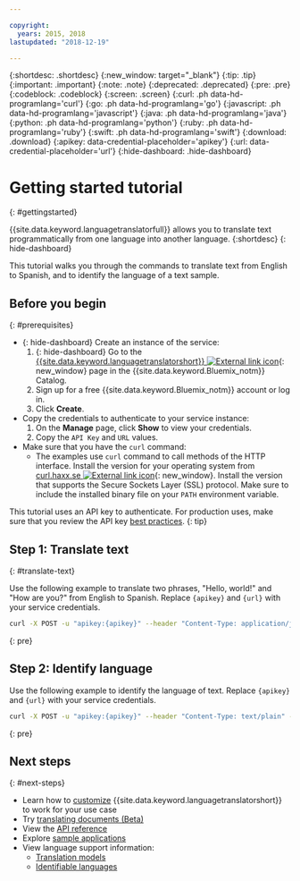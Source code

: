 ```yaml
---

copyright:
  years: 2015, 2018
lastupdated: "2018-12-19"

---
```

<!-- Attribute definitions -->
{:shortdesc: .shortdesc}
{:new_window: target="_blank"}
{:tip: .tip}
{:important: .important}
{:note: .note}
{:deprecated: .deprecated}
{:pre: .pre}
{:codeblock: .codeblock}
{:screen: .screen}
{:curl: .ph data-hd-programlang='curl'}
{:go: .ph data-hd-programlang='go'}
{:javascript: .ph data-hd-programlang='javascript'}
{:java: .ph data-hd-programlang='java'}
{:python: .ph data-hd-programlang='python'}
{:ruby: .ph data-hd-programlang='ruby'}
{:swift: .ph data-hd-programlang='swift'}
{:download: .download}
{:apikey: data-credential-placeholder='apikey'}
{:url: data-credential-placeholder='url'}
{:hide-dashboard: .hide-dashboard}

# Getting started tutorial
{: #gettingstarted}

{{site.data.keyword.languagetranslatorfull}} allows you to translate text programmatically from one language into another language.
{:shortdesc}
{: hide-dashboard}

This tutorial walks you through the commands to translate text from English to Spanish, and to identify the language of a text sample.

## Before you begin
{: #prerequisites}

- {: hide-dashboard} Create an instance of the service:
    1.  {: hide-dashboard} Go to the [{{site.data.keyword.languagetranslatorshort}} ![External link icon](../../icons/launch-glyph.svg "External link icon")](https://{DomainName}/catalog/services/language-translator){: new_window} page in the {{site.data.keyword.Bluemix_notm}} Catalog.
    2.  Sign up for a free {{site.data.keyword.Bluemix_notm}} account or log in.
    3.  Click **Create**.
- Copy the credentials to authenticate to your service instance:
    1.  On the **Manage** page, click **Show** to view your credentials.
    2.  Copy the `API Key` and `URL` values.
- Make sure that you have the `curl` command:
    - The examples use `curl` command to call methods of the HTTP interface. Install the version for your operating system from [curl.haxx.se ![External link icon](../../icons/launch-glyph.svg "External link icon")](https://curl.haxx.se/){: new_window}. Install the version that supports the Secure Sockets Layer (SSL) protocol. Make sure to include the installed binary file on your `PATH` environment variable.

This tutorial uses an API key to authenticate. For production uses, make sure that you review the API key [best practices](/docs/services/watson/apikey-bp.html#api-bp).
{: tip}

## Step 1: Translate text
{: #translate-text}

Use the following example to translate two phrases, "Hello, world!" and "How are you?" from English to Spanish. <span class="hide-dashboard">Replace `{apikey}` and `{url}` with your service credentials.</span>

```bash
curl -X POST -u "apikey:{apikey}" --header "Content-Type: application/json" --data "{\"text\": [\"Hello, world!\", \"How are you?\"], \"model_id\":\"en-es\"}" "{url}/v3/translate?version=2018-05-01"
```
{: pre}

<!-- ```
var watson = require('watson-developer-cloud');
var language_translator = watson.language_translator({
  username: 'username',
  password: 'password',
  version: 'v2',
  url: 'https://gateway.watsonplatform.net/language-translator/api'
});
language_translator.translate({
    text: 'Hello, world!',
    source: 'en',
    target: 'es'
  },
  function(err, translation) {
    if (err)
      console.log(err)
    else
      console.log(translation);
});
```
{:node}
{:codeblock} -->

<!-- ```java
LanguageTranslator service = new LanguageTranslator();
service.setUsernameAndPassword("username","password");

TranslationResult result = service.translate("Hello, world!", "en", "es");
System.out.println(result);
```
{:java}
{:codeblock} -->

<!-- ```
import json
from watson_developer_cloud import LanguageTranslatorV2 as LanguageTranslator

language_translator = LanguageTranslator(
    username="username",
    password="password")

translation = language_translator.translate(
    text="Hello, world!",
    source="en",
    target="es"
print(json.dumps(translation, indent=2, ensure_ascii=False))
```
{:python}
{:codeblock} -->

## Step 2: Identify language

Use the following example to identify the language of text. <span class="hide-dashboard">Replace `{apikey}` and `{url}` with your service credentials.</span>

```bash
curl -X POST -u "apikey:{apikey}" --header "Content-Type: text/plain" --data "Language Translator translates text from one language to another" "{url}/v3/identify?version=2018-05-01"
```
{: pre}

## Next steps
{: #next-steps}

- Learn how to [customize](/docs/services/language-translator/customizing.html) {{site.data.keyword.languagetranslatorshort}} to work for your use case
- Try [translating documents (Beta)](translating-documents.html)
- View the [API reference](https://{DomainName}/apidocs/language-translator)
- Explore [sample applications](/docs/services/language-translator/sample-applications.html)
- View language support information:
    - [Translation models](/docs/services/language-translator/translation-models.html)
    - [Identifiable languages](/docs/services/language-translator/identifiable-languages.html)
